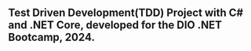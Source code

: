 ## Test Driven Development(TDD) Project with C# and .NET Core, developed for the DIO .NET Bootcamp, 2024.